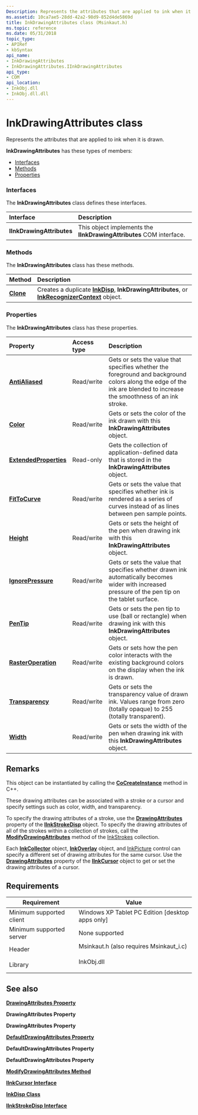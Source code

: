 ```yaml
---
Description: Represents the attributes that are applied to ink when it is drawn.
ms.assetid: 10ca7ae5-28dd-42a2-98d9-852d4de5869d
title: InkDrawingAttributes class (Msinkaut.h)
ms.topic: reference
ms.date: 05/31/2018
topic_type: 
- APIRef
- kbSyntax
api_name: 
- InkDrawingAttributes
- InkDrawingAttributes.IInkDrawingAttributes
api_type: 
- COM
api_location: 
- InkObj.dll
- InkObj.dll.dll
---
```


# InkDrawingAttributes class

Represents the attributes that are applied to ink when it is drawn.

**InkDrawingAttributes** has these types of members:

-   [Interfaces](#interfaces)
-   [Methods](#methods)
-   [Properties](#properties)

### Interfaces

The **InkDrawingAttributes** class defines these interfaces.



| Interface                 | Description                                                                    |
|:--------------------------|:-------------------------------------------------------------------------------|
| **IInkDrawingAttributes** | This object implements the **IInkDrawingAttributes** COM interface.<br/> |



 

### Methods

The **InkDrawingAttributes** class has these methods.



| Method                         | Description                                                                                                                                                      |
|:-------------------------------|:-----------------------------------------------------------------------------------------------------------------------------------------------------------------|
| [**Clone**](/windows/desktop/api/msinkaut/nf-msinkaut-iinkdisp-clone) | Creates a duplicate [**InkDisp**](inkdisp-class.md), **InkDrawingAttributes**, or [**InkRecognizerContext**](inkrecognizercontext-class.md) object.<br/> |



 

### Properties

The **InkDrawingAttributes** class has these properties.



| Property                                                                           | Access type           | Description                                                                                                                                                                      |
|:-----------------------------------------------------------------------------------|:----------------------|:---------------------------------------------------------------------------------------------------------------------------------------------------------------------------------|
| [**AntiAliased**](/windows/desktop/api/msinkaut/nf-msinkaut-iinkdrawingattributes-get_antialiased)<br/>                 | Read/write<br/> | Gets or sets the value that specifies whether the foreground and background colors along the edge of the ink are blended to increase the smoothness of an ink stroke.<br/> |
| [**Color**](/windows/desktop/api/msinkaut/nf-msinkaut-iinkdrawingattributes-get_color)<br/>                             | Read/write<br/> | Gets or sets the color of the ink drawn with this **InkDrawingAttributes** object.<br/>                                                                                    |
| [**ExtendedProperties**](/windows/desktop/api/msinkaut/nf-msinkaut-iinkstrokedisp-get_extendedproperties)<br/> | Read-only<br/>  | Gets the collection of application-defined data that is stored in the **InkDrawingAttributes** object.<br/>                                                                |
| [**FitToCurve**](/windows/desktop/api/msinkaut/nf-msinkaut-iinkdrawingattributes-get_fittocurve)<br/>                   | Read/write<br/> | Gets or sets the value that specifies whether ink is rendered as a series of curves instead of as lines between pen sample points.<br/>                                    |
| [**Height**](/windows/desktop/api/msinkaut/nf-msinkaut-iinkdrawingattributes-get_height)<br/>                           | Read/write<br/> | Gets or sets the height of the pen when drawing ink with this **InkDrawingAttributes** object.<br/>                                                                        |
| [**IgnorePressure**](/windows/desktop/api/msinkaut/nf-msinkaut-iinkdrawingattributes-get_ignorepressure)<br/>           | Read/write<br/> | Gets or sets the value that specifies whether drawn ink automatically becomes wider with increased pressure of the pen tip on the tablet surface.<br/>                     |
| [**PenTip**](/windows/desktop/api/msinkaut/nf-msinkaut-iinkdrawingattributes-get_pentip)<br/>                           | Read/write<br/> | Gets or sets the pen tip to use (ball or rectangle) when drawing ink with this **InkDrawingAttributes** object.<br/>                                                       |
| [**RasterOperation**](/windows/desktop/api/msinkaut/nf-msinkaut-iinkdrawingattributes-get_rasteroperation)<br/>         | Read/write<br/> | Gets or sets how the pen color interacts with the existing background colors on the display when the ink is drawn.<br/>                                                    |
| [**Transparency**](/windows/desktop/api/msinkaut/nf-msinkaut-iinkdrawingattributes-get_transparency)<br/>               | Read/write<br/> | Gets or sets the transparency value of drawn ink. Values range from zero (totally opaque) to 255 (totally transparent).<br/>                                               |
| [**Width**](/windows/desktop/api/msinkaut/nf-msinkaut-iinkdrawingattributes-get_width)<br/>                             | Read/write<br/> | Gets or sets the width of the pen when drawing ink with this **InkDrawingAttributes** object.<br/>                                                                         |



 

## Remarks

This object can be instantiated by calling the [**CoCreateInstance**](/windows/desktop/api/combaseapi/nf-combaseapi-cocreateinstance) method in C++.

These drawing attributes can be associated with a stroke or a cursor and specify settings such as color, width, and transparency.

To specify the drawing attributes of a stroke, use the [**DrawingAttributes**](/windows/desktop/api/msinkaut/nf-msinkaut-iinkcursor-get_drawingattributes) property of the [**IInkStrokeDisp**](/windows/desktop/api/msinkaut/nn-msinkaut-iinkstrokedisp) object. To specify the drawing attributes of all of the strokes within a collection of strokes, call the [**ModifyDrawingAttributes**](/windows/desktop/api/msinkaut/nf-msinkaut-iinkstrokes-modifydrawingattributes) method of the [InkStrokes](/previous-versions/windows/desktop/legacy/ms703293(v=vs.85)) collection.

Each [**InkCollector**](inkcollector-class.md) object, [**InkOverlay**](inkoverlay-class.md) object, and [InkPicture](inkpicture-control-reference.md) control can specify a different set of drawing attributes for the same cursor. Use the [**DrawingAttributes**](/windows/desktop/api/msinkaut/nf-msinkaut-iinkcursor-get_drawingattributes) property of the [**IInkCursor**](/windows/desktop/api/msinkaut/nn-msinkaut-iinkcursor) object to get or set the drawing attributes of a cursor.

## Requirements



| Requirement | Value |
|-------------------------------------|---------------------------------------------------------------------------------------------------------------------|
| Minimum supported client<br/> | Windows XP Tablet PC Edition \[desktop apps only\]<br/>                                                       |
| Minimum supported server<br/> | None supported<br/>                                                                                           |
| Header<br/>                   | <dl> <dt>Msinkaut.h (also requires Msinkaut\_i.c)</dt> </dl> |
| Library<br/>                  | <dl> <dt>InkObj.dll</dt> </dl>                               |



## See also

<dl> <dt>

[**DrawingAttributes Property**](/windows/desktop/api/msinkaut/nf-msinkaut-iinkcursor-get_drawingattributes)
</dt> <dt>

**DrawingAttributes Property**
</dt> <dt>

**DrawingAttributes Property**
</dt> <dt>

[**DefaultDrawingAttributes Property**](/windows/desktop/api/msinkaut/nf-msinkaut-iinkcollector-get_defaultdrawingattributes)
</dt> <dt>

**DefaultDrawingAttributes Property**
</dt> <dt>

**DefaultDrawingAttributes Property**
</dt> <dt>

[**ModifyDrawingAttributes Method**](/windows/desktop/api/msinkaut/nf-msinkaut-iinkstrokes-modifydrawingattributes)
</dt> <dt>

[**IInkCursor Interface**](/windows/desktop/api/msinkaut/nn-msinkaut-iinkcursor)
</dt> <dt>

[**InkDisp Class**](inkdisp-class.md)
</dt> <dt>

[**IInkStrokeDisp Interface**](/windows/desktop/api/msinkaut/nn-msinkaut-iinkstrokedisp)
</dt> </dl>

 

